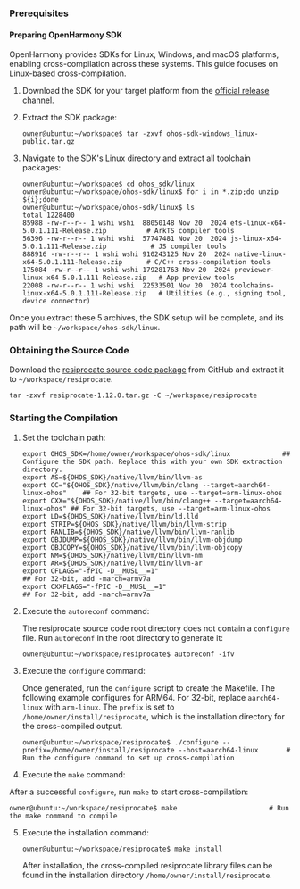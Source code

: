 ### Prerequisites

#### Preparing OpenHarmony SDK 

OpenHarmony provides SDKs for Linux, Windows, and macOS platforms, enabling cross-compilation across these systems. This guide focuses on Linux-based cross-compilation.

1. Download the SDK for your target platform from the [official release channel](https://gitee.com/openharmony/docs/blob/master/en/release-notes/OpenHarmony-v5.0.1-release.md#acquiring-source-code-from-mirrors).

2. Extract the SDK package:

   ```shell
   owner@ubuntu:~/workspace$ tar -zxvf ohos-sdk-windows_linux-public.tar.gz
   ```

3. Navigate to the SDK's Linux directory and extract all toolchain packages: <a id="ohos_sdk"> </a>

   ```shell
   owner@ubuntu:~/workspace$ cd ohos_sdk/linux
   owner@ubuntu:~/workspace/ohos-sdk/linux$ for i in *.zip;do unzip ${i};done
   owner@ubuntu:~/workspace/ohos-sdk/linux$ ls
   total 1228400
   85988 -rw-r--r-- 1 wshi wshi  88050148 Nov 20  2024 ets-linux-x64-5.0.1.111-Release.zip          # ArkTS compiler tools
   56396 -rw-r--r-- 1 wshi wshi  57747481 Nov 20  2024 js-linux-x64-5.0.1.111-Release.zip           # JS compiler tools
   888916 -rw-r--r-- 1 wshi wshi 910243125 Nov 20  2024 native-linux-x64-5.0.1.111-Release.zip      # C/C++ cross-compilation tools
   175084 -rw-r--r-- 1 wshi wshi 179281763 Nov 20  2024 previewer-linux-x64-5.0.1.111-Release.zip   # App preview tools
   22008 -rw-r--r-- 1 wshi wshi  22533501 Nov 20  2024 toolchains-linux-x64-5.0.1.111-Release.zip   # Utilities (e.g., signing tool, device connector)
   ```
Once you extract these 5 archives, the SDK setup will be complete, and its path will be `~/workspace/ohos-sdk/linux`. 

### Obtaining the Source Code

Download the [resiprocate source code package](https://github.com/resiprocate/resiprocate/archive/refs/tags/resiprocate-1.12.0.tar.gz) from GitHub and extract it to `~/workspace/resiprocate`.

```shsh
tar -zxvf resiprocate-1.12.0.tar.gz -C ~/workspace/resiprocate  
```

### Starting the Compilation

1. Set the toolchain path:

   ```shell
   export OHOS_SDK=/home/owner/workspace/ohos-sdk/linux             ## Configure the SDK path. Replace this with your own SDK extraction directory.  
   export AS=${OHOS_SDK}/native/llvm/bin/llvm-as  
   export CC="${OHOS_SDK}/native/llvm/bin/clang --target=aarch64-linux-ohos"    ## For 32-bit targets, use --target=arm-linux-ohos  
   export CXX="${OHOS_SDK}/native/llvm/bin/clang++ --target=aarch64-linux-ohos" ## For 32-bit targets, use --target=arm-linux-ohos  
   export LD=${OHOS_SDK}/native/llvm/bin/ld.lld  
   export STRIP=${OHOS_SDK}/native/llvm/bin/llvm-strip  
   export RANLIB=${OHOS_SDK}/native/llvm/bin/llvm-ranlib  
   export OBJDUMP=${OHOS_SDK}/native/llvm/bin/llvm-objdump  
   export OBJCOPY=${OHOS_SDK}/native/llvm/bin/llvm-objcopy  
   export NM=${OHOS_SDK}/native/llvm/bin/llvm-nm  
   export AR=${OHOS_SDK}/native/llvm/bin/llvm-ar  
   export CFLAGS="-fPIC -D__MUSL__=1"                                            ## For 32-bit, add -march=armv7a  
   export CXXFLAGS="-fPIC -D__MUSL__=1"                                          ## For 32-bit, add -march=armv7a  
   ```

2. Execute the `autoreconf` command:

   The resiprocate source code root directory does not contain a `configure` file. Run `autoreconf` in the root directory to generate it:

   ```shell
   owner@ubuntu:~/workspace/resiprocate$ autoreconf -ifv  
   ```

3. Execute the `configure` command:

   Once generated, run the `configure` script to create the Makefile. The following example configures for ARM64. For 32-bit, replace `aarch64-linux` with `arm-linux`. The `prefix` is set to `/home/owner/install/resiprocate`, which is the installation directory for the cross-compiled output.

   ```shell
   owner@ubuntu:~/workspace/resiprocate$ ./configure --prefix=/home/owner/install/resiprocate --host=aarch64-linux       # Run the configure command to set up cross-compilation  
   ```

4.  Execute the `make` command:

   After a successful `configure`, run `make` to start cross-compilation:

   ```shell
   owner@ubuntu:~/workspace/resiprocate$ make                       # Run the make command to compile  
   ```

5. Execute the installation command:

   ```shell
   owner@ubuntu:~/workspace/resiprocate$ make install  
   ```

   After installation, the cross-compiled resiprocate library files can be found in the installation directory `/home/owner/install/resiprocate`.